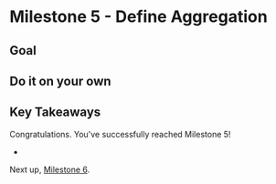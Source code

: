 # Milestone 5 - Define Aggregation

## Goal

## <Milestone Content>

## Do it on your own

## Key Takeaways

Congratulations. You've successfully reached Milestone 5!

*

Next up, [Milestone 6](README-Milestone6.md).